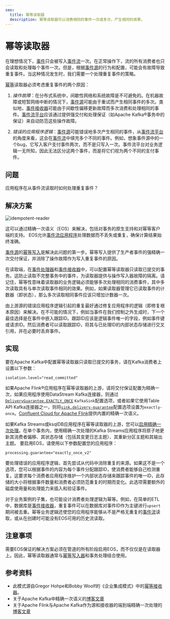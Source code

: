 ```yaml
---
seo:
  title: 幂等读取器
  description: 幂等读取器可以消费相同的事件一次或多次，产生相同的效果。
---
```


# 幂等读取器

在理想情况下，[事件](../event/event.md)只会被写入[事件流](../event-stream/event-stream.md)一次。在正常操作下，流的所有消费者也只会读取和处理每个事件一次。但是，根据[事件源](../event-source/event-source.md)的行为和配置，可能会有故障导致重复事件。当这种情况发生时，我们需要一个处理重复事件的策略。

[幂等](https://en.wikipedia.org/wiki/Idempotence)读取器必须考虑重复事件的两个原因：

1. *操作故障*：在分布式系统中，间歇性网络和系统故障是不可避免的。在机器故障或短暂网络中断的情况下，[事件源](../event-source/event-source.md)可能由于重试而产生相同事件的多次。类似地，[事件接收器](../event-sink/event-sink.md)可能由于间歇性偏移更新故障而多次消费和处理相同的事件。[事件流平台](../event-stream/event-streaming-platform.md)应该通过提供强交付和处理保证（如Apache Kafka®事务中的保证）来自动防范这些操作故障。

2. *错误的应用程序逻辑*：[事件源](../event-source/event-source.md)可能错误地多次产生相同的事件，从[事件流平台](../event-stream/event-streaming-platform.md)的角度来看，这会在[事件流](../event-stream/event-stream.md)中填充多个不同的事件。例如，想象事件源中的一个bug，它写入客户支付事件两次，而不是只写入一次。事件流平台对业务逻辑一无所知，因此无法区分这两个事件，而是将它们视为两个不同的支付事件。

## 问题

应用程序在从事件流读取时如何处理重复事件？

## 解决方案
![idempotent-reader](../img/idempotent-reader.svg)

这可以通过精确一次语义（EOS）来解决，包括对事务的原生支持和对幂等客户端的支持。
EOS允许[事件流应用程序](../event-processing/event-processing-application.md)处理数据而不丢失或重复，确保计算结果始终准确。

[事件源](../event-source/event-source.md)的[幂等写入](idempotent-writer.md)是解决此问题的第一步。幂等写入提供了生产者事件的强精确一次交付保证，并消除了操作故障作为写入重复事件的原因。

在读取端，在[事件处理器](../event-processing/event-processor.md)和[事件接收器](../event-sink/event-sink.md)中，可以配置幂等读取器只读取已提交的事务。这防止读取不完整事务中的事件，为读取器提供与操作写入器故障的隔离。请记住，幂等性意味着读取器的业务逻辑必须能够多次处理相同的消费事件，其中多次读取具有与单次读取事件相同的效果。例如，如果读取器管理它已读取事件的计数器（即状态），那么多次读取相同事件应该只增加计数器一次。

由上游源的错误应用程序逻辑引起的重复最好通过修复应用程序的逻辑（即修复根本原因）来解决。在不可能的情况下，例如当事件在我们控制之外生成时，下一个最佳选择是在事件中嵌入跟踪ID。跟踪ID应该是逻辑事件唯一的字段，例如事件键或请求ID。然后消费者可以读取跟踪ID，将其与已处理ID的内部状态存储进行交叉引用，并在必要时丢弃事件。

## 实现

要在Apache Kafka中配置幂等读取器只读取已提交的事务，请在Kafka消费者上设置以下参数：

```
isolation.level="read_committed"
```

如果Apache Flink®应用程序在幂等读取器的上游，请将交付保证配置为精确一次，如果应用程序使用DataStream Kafka连接器，则通过[`DeliveryGuarantee.EXACTLY_ONCE`](https://nightlies.apache.org/flink/flink-docs-stable/docs/connectors/datastream/kafka/#fault-tolerance) `KafkaSink`配置选项，或者如果它使用Table API Kafka连接器之一，则将[`sink.delivery-guarantee`](https://nightlies.apache.org/flink/flink-docs-stable/docs/connectors/table/kafka/#consistency-guarantees)配置选项设置为`exactly-once`。[Confluent Cloud for Apache Flink](https://docs.confluent.io/cloud/current/flink/overview.html)提供内置的精确一次语义。

如果Kafka Streams或ksqlDB应用程序在幂等读取器的上游，您可以[启用精确一次处理](https://docs.confluent.io/platform/current/streams/developer-guide/config-streams.html#processing-guarantee)。在单个事务内，使用精确一次处理的Kafka Streams应用程序将原子地更新其消费者偏移、其状态存储（包括其变更日志主题）、其重新分区主题和其输出主题。
要启用EOS，请使用以下参数配置您的应用程序：

```
processing.guarantee="exactly_once_v2"
```

要处理错误的应用程序逻辑，首先尝试从代码中消除重复的来源。如果这不是一个选项，您可以根据事件的内容为每个事件分配跟踪ID，使消费者能够自己检测重复。这要求每个消费者应用程序维护一个内部状态存储来跟踪事件的唯一ID，此存储的大小将根据事件数量和消费者必须防范重复的时期而变化。此选项需要额外的磁盘使用量和处理能力来插入和验证事件。

对于业务案例的子集，也可能设计消费者处理逻辑为幂等。例如，在简单的ETL中，数据库是[事件接收器](../event-sink/event-sink.md)，重复事件可以在数据库对事件ID作为主键进行`upsert`期间被去重。幂等业务逻辑还使您的应用程序能够从不是严格无重复的[事件流](../event-stream/event-stream.md)读取，或从在创建时可能没有EOS可用的历史流读取。

## 注意事项

需要EOS保证的解决方案必须在管道的所有阶段启用EOS，而不仅仅是在读取器上。因此，幂等读取器通常与[幂等写入器](../event-processing/idempotent-writer.md)和事务处理结合使用。

## 参考资料

* 此模式源自Gregor Hohpe和Bobby Woolf的《企业集成模式》中的[幂等接收器](https://www.enterpriseintegrationpatterns.com/patterns/messaging/IdempotentReceiver.html)。
* 关于Apache Kafka中精确一次语义的[博客文章](https://www.confluent.io/blog/exactly-once-semantics-are-possible-heres-how-apache-kafka-does-it/)
* 关于Apache Flink与Apache Kafka作为源和接收器的端到端精确一次处理的[博客文章](https://flink.apache.org/2018/02/28/an-overview-of-end-to-end-exactly-once-processing-in-apache-flink-with-apache-kafka-too/)
